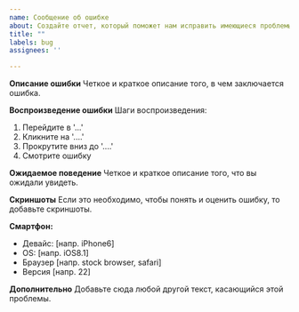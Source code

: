 ```yaml
---
name: Сообщение об ошибке
about: Создайте отчет, который поможет нам исправить имеющиеся проблемы
title: ""
labels: bug
assignees: ''

---
```


**Описание ошибки**
Четкое и краткое описание того, в чем заключается ошибка.

**Воспроизведение ошибки**
Шаги воспроизведения:
1. Перейдите в '...'
2. Кликните на '....'
3. Прокрутите вниз до '....'
4. Смотрите ошибку

**Ожидаемое поведение**
Четкое и краткое описание того, что вы ожидали увидеть.

**Скриншоты**
Если это необходимо, чтобы понять и оценить ошибку, то добавьте скриншоты.

**Смартфон:**
 - Девайс: [напр. iPhone6]
 - OS: [напр. iOS8.1]
 - Браузер [напр. stock browser, safari]
 - Версия [напр. 22]

**Дополнительно**
Добавьте сюда любой другой текст, касающийся этой проблемы.
